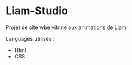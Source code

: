 # Liam-Studio

Projet de site wbe vitrine aux animations de Liam

Languages utilisés : 

- Html
- CSS